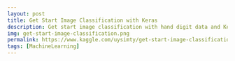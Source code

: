 ```yaml
---
layout: post
title: Get Start Image Classification with Keras
description: Get start image classification with hand digit data and Keras
img: get-start-image-classification.png
permalink: https://www.kaggle.com/uysimty/get-start-image-classification
tags: [MachineLearning]
---
```

